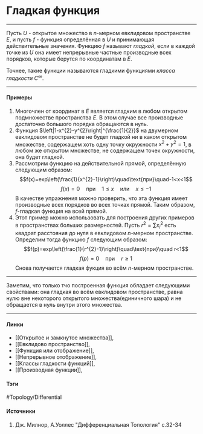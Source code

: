 # Гладкая функция
***
Пусть $U$ - открытое множество в $n$-мерном евклидовом пространстве $E$, и пусть $f$ - функция определённая в $U$ и принимающая действительные значения. Функцию $f$ называют *гладкой*, если в каждой точке из $U$ она имеет непрерывные частные производные всех порядков, которые берутся по координатам в $E$.

Точнее, такие функции называются гладкими функциями *класса гладкости $C^\infty$*. 
***
#### Примеры
1. Многочлен от координат в $E$ является гладким в любом открытом подмножестве пространства $E$. В этом случае все производные достаточно большого порядка обращаются в нуль.
2. Функция $\left|1-x^{2}-y^{2}\right|^{\frac{1}{2}}$ на двумерном евклидовом пространстве не будет гладкой ни в каком открытом множестве, содержащем хоть одну точку окружности $x^{2}+y^{2}=1$, в любом же открытом множестве, не содержащем точек окружности, она будет гладкой.
3. Рассмотрим функцию на действительной прямой, определённую следующим образом:$$f(x)=exp\left(\frac{1}{x^{2}-1}\right)\quad\text{при}\quad-1<x<1$$$$f(x)=0\quad\text{при}\quad1\le x\quad\text{или}\quad x\le-1$$ В качестве упражнения можно проверить, что эта функция имеет производные всех порядков во всех точках прямой. Таким образом, $f$-гладкая функция на всей прямой.
4. Этот пример можно использовать для построения других примеров в пространствах больших размерностей. Пусть $r^{2}=\sum\limits x_{i}^{2}$ есть квадрат расстояния до нуля в евклидовом $n$-мерном пространстве. Определим тогда функцию $f$ следующим образом:$$f(p)=exp\left(\frac{1}{r^{2}-1}\right)\quad\text{при}\quad r<1$$$$f(p)=0\quad\text{при}\quad r\ge1$$ Снова получается гладкая фукция во всём $n$-мерном пространстве.
***
Заметим, что только тчо построенная функция обладает следующими свойствами: она гладкая во всём евклидовом пространстве, равна нулю вне некоторого открытого множества(единичного шара) и не обращается в нуль внутри этого множества.
***
#### Линки
- [[Открытое и замкнутое множества]],
- [[Евклидово пространство]],
- [[Функция или отображение]],
- [[Непрерывное отображение]],
- [[Классы гладкости функций]],
- [[Производная функции]],
#### Тэги
 #Topology/Differential
#### Источники
1. Дж. Милнор, А.Уоллес "Дифференциальная Топология" с.32-34